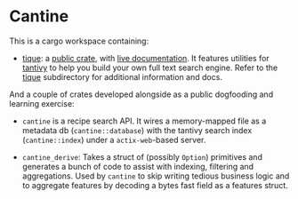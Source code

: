 # Cantine

This is a cargo workspace containing:

* [tique][]: a [public crate][pub], with [live documentation][doc].
  It features utilities for [tantivy][] to help you build your own
  full text search engine. Refer to the [tique][] subdirectory for
  additional information and docs.

And a couple of crates developed alongside as a public dogfooding
and learning exercise:

* `cantine` is a recipe search API. It wires a memory-mapped file as
  a metadata db (`cantine::database`) with the tantivy search index
  (`cantine::index`) under a `actix-web`-based server.

* `cantine_derive`: Takes a struct of (possibly `Option`) primitives
  and generates a bunch of code to assist with indexing, filtering and
  aggregations. Used by `cantine` to skip writing tedious business
  logic and to aggregate features by decoding a bytes fast field as
  a features struct.


[tique]: tique/
[pub]: https://crates.io/crates/tique
[doc]: https://docs.rs/tique
[tantivy]: https://github.com/tantivy-search/tantivy
